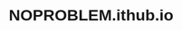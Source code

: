 # NOPROBLEM.ithub.io
<html lang="ru">
<head>
    <meta charset="UTF-8">
    <meta name="viewport" content="width=device-width, initial-scale=1.0">
    <title>NO PROBLEM - Качественные отделочные работы</title>
    <style>
        * {
            margin: 0;
            padding: 0;
            box-sizing: border-box;
            font-family: Arial, sans-serif;
        }

        body {
            line-height: 1.6;
        }

        /* Шапка */
        header {
            background: #333;
            color: white;
            padding: 1rem;
        }

        nav {
            display: flex;
            justify-content: space-between;
            align-items: center;
            max-width: 1200px;
            margin: 0 auto;
        }

        .logo {
            font-size: 1.5rem;
            font-weight: bold;
        }

        .nav-links {
            display: flex;
            gap: 2rem;
        }

        .nav-links a {
            color: white;
            text-decoration: none;
        }

        /* Герой-секция */
        .hero {
            background: url('https://via.placeholder.com/1920x600') center/cover;
            height: 600px;
            display: flex;
            align-items: center;
            justify-content: center;
            text-align: center;
            color: white;
        }

        .hero-content {
            background: rgba(0, 0, 0, 0.6);
            padding: 2rem;
        }

        /* Секции */
        .section {
            padding: 4rem 1rem;
            max-width: 1200px;
            margin: 0 auto;
        }

        .services-grid {
            display: grid;
            grid-template-columns: repeat(auto-fit, minmax(250px, 1fr));
            gap: 2rem;
            margin-top: 2rem;
        }

        .service-card {
            border: 1px solid #ddd;
            padding: 1.5rem;
            text-align: center;
        }

        /* Галерея */
        .portfolio-grid {
            display: grid;
            grid-template-columns: repeat(auto-fit, minmax(300px, 1fr));
            gap: 1rem;
        }

        .portfolio-item img {
            width: 100%;
            height: 200px;
            object-fit: cover;
        }

        /* Футер */
        footer {
            background: #333;
            color: white;
            padding: 2rem 1rem;
            text-align: center;
        }

        /* Адаптивность */
        @media (max-width: 768px) {
            .nav-links {
                display: none;
            }
            
            .hero {
                height: 400px;
            }
        }
    </style>
</head>
<body>
    <header>
        <nav>
            <div class="logo">ПрофиРемонт</div>
            <div class="nav-links">
                <a href="#services">Услуги</a>
                <a href="#portfolio">Портфолио</a>
                <a href="#reviews">Отзывы</a>
                <a href="#contact">Контакты</a>
            </div>
        </nav>
    </header>

    <section class="hero">
        <div class="hero-content">
            <h1>Профессиональные отделочные работы</h1>
            <p>Качественный ремонт под ключ с гарантией</p>
            <button style="margin-top: 1rem; padding: 0.8rem 2rem; background: #ff4d4d; border: none; color: white;">
                Заказать звонок
            </button>
        </div>
    </section>

    <section id="services" class="section">
        <h2>Наши услуги</h2>
        <div class="services-grid">
            <div class="service-card">
                <h3>Косметический ремонт</h3>
                <p>Обновление интерьера с заменой покрытий</p>
            </div>
            <div class="service-card">
                <h3>Капитальный ремонт</h3>
                <p>Полная перепланировка с заменой коммуникаций</p>
            </div>
            <div class="service-card">
                <h3>Дизайн интерьера</h3>
                <p>Разработка индивидуального дизайн-проекта</p>
            </div>
        </div>
    </section>
<section id="portfolio" class="section">
        <h2>Наши работы</h2>
        <div class="portfolio-grid">
            <div class="portfolio-item">
                <img src="https://via.placeholder.com/300x200" alt="Пример работы">
            </div>
            <!--![IMAGE 2025-02-03 01:05:33](https://github.com/user-attachments/assets/34f44d1e-a364-4be3-8ddd-1c14f779b09a)
зображений -->
        </div>
    </section>

    <footer id="contact">
        <h3>Контакты</h3>
        <p>Телефон: +7 (999) 123-45-67</p>
        <p>Email: info@profiremont.ru</p>
        <p>Адрес: г. Москва, ул. Строителей, 15</p>
    </footer>
</body>
</html>
